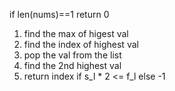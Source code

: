 if len(nums)==1
return 0
​
1. find the max of higest val
2. find the index of highest val
3. pop the val from the list
4. find the 2nd highest val
5. return index if s_l * 2 <= f_l else -1